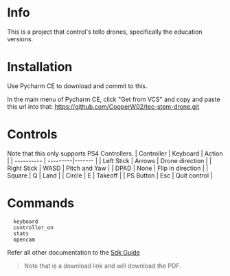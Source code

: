 # Info

This is a project that control's tello drones, specifically the education versions.

# Installation
Use Pycharm CE to download and commit to this.

In the main menu of Pycharm CE, click "Get from VCS" and copy and paste this url into that: https://github.com/CooperW02/tec-stem-drone.git

# Controls
Note that this only supports PS4 Controllers.
| Controller | Keyboard | Action |
| ---------- | ---------|------- |
| Left Stick | Arrows | Drone direction |
| Right Stick | WASD | Pitch and Yaw |
| DPAD | None | Flip in direction |
| Square | Q | Land |
| Circle | E | Takeoff |
| PS Button | Esc | Quit control |


# Commands
```
  keyboard
  controller_on
  stats
  opencam
```
Refer all other documentation to the [Sdk Guide](https://dl-cdn.ryzerobotics.com/downloads/Tello/Tello%20SDK%202.0%20User%20Guide.pdf)
> Note that is a download link and will download the PDF.
